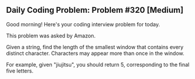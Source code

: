 ## Daily Coding Problem: Problem #320 [Medium]

Good morning! Here's your coding interview problem for today.

This problem was asked by Amazon.

Given a string, find the length of the smallest window that contains every distinct character. Characters may appear more than once in the window.

For example, given "jiujitsu", you should return 5, corresponding to the final five letters.

